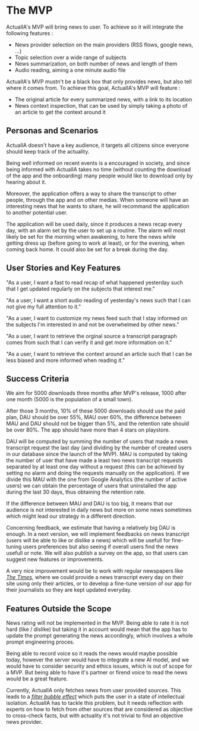# The MVP

ActualIA's MVP will bring news to user. To achieve so it will integrate the following features :

- News provider selection on the main providers (RSS flows, google news, ...)
- Topic selection over a wide range of subjects
- News summarization, on both number of news and length of them
- Audio reading, aiming a one minute audio file

ActualIA's MVP mustn't be a black box that only provides news, but also tell where it comes from. To achieve this goal, ActualIA's MVP will feature :

- The original article for every summarized news, with a link to its location
- News context inspection, that can be used by simply taking a photo of an article to get the context around it

## Personas and Scenarios

ActualIA doesn't have a key audience, it targets all citizens since everyone should keep track of the actuality.

Being well informed on recent events is a encouraged in society, and since being informed with ActualIA takes no time (without counting the download of the app and the onboarding) many people would like to download only by hearing about it.

Moreover, the application offers a way to share the transcript to other people, through the app and on other medias. When someone will have an interesting news that he wants to share, he will recommand the application to another potential user.

The application will be used daily, since it produces a news recap every day, with an alarm set by the user to set up a routine. The alarm will most likely be set for the morning when awakening, to here the news while getting dress up (before going to work at least), or for the evening, when coming back home. It could also be set for a break during the day.

## User Stories and Key Features

"As a user, I want a fast to read recap of what happened yesterday such that I get updated regularly on the subjects that interest me."

"As a user, I want a short audio reading of yesterday's news such that I can not give my full attention to it."

"As a user, I want to customize my news feed such that I stay informed on the subjects I'm interested in and not be overwhelmed by other news."

"As a user, I want to retrieve the orginal source a transcript paragraph comes from such that I can verify it and get more information on it."

"As a user, I want to retrieve the context around an article such that I can be less biased and more informed when reading it."

## Success Criteria

We aim for 5000 downloads three months after MVP's release, 1000 after one month (5000 is the population of a small town).

After those 3 months, 10% of these 5000 downloads should use the paid plan, DAU should be over 55%, MAU over 60%, the difference between MAU and DAU should not be bigger than 5%, and the retention rate should be over 80%. The app should have more than 4 stars on playstore.

DAU will be computed by summing the number of users that made a news transcript request the last day (and dividing by the number of created users in our database since the launch of the MVP). MAU is computed by taking the number of user that have made a least two news transcript requests separated by at least one day without a request (this can be achieved by setting no alarm and doing the requests manually on the application). If we divide this MAU with the one from Google Analytics (the number of active users) we can obtain the percentage of users that uninstalled the app during the last 30 days, thus obtaining the retention rate.

If the difference between MAU and DAU is too big, it means that our audience is not interested in daily news but more on some news sometimes which might lead our strategy in a different direction.

Concerning feedback, we estimate that having a relatively big DAU is enough. In a next version, we will implement feedbacks on news transcript (users will be able to like or dislike a news) which will be usefull for fine-tuning users preferences but also seeing if overall users find the news usefull or note. We will also publish a survey on the app, so that users can suggest new features or improvements.

A very nice improvement would be to work with regular newspapers like [*The Times*](https://www.thetimes.com/), where we could provide a news transcript every day on their site using only their articles, or to develop a fine-tune version of our app for their journalists so they are kept updated everyday.

## Features Outside the Scope

News rating will not be implemented in the MVP. Being able to rate it is not hard (like / dislike) but taking it in account would mean that the app has to update the prompt generating the news accordingly, which involves a whole prompt engineering proces.

Being able to record voice so it reads the news would maybe possible today, however the server would have to integrate a new AI model, and we would have to consider security and ethics issues, which is out of scope for a MVP. But being able to have it's partner or firend voice to read the news would be a great feature.

Currently, ActualIA only fetches news from user provided sources. This leads to a [*filter bubble effect*](https://en.wikipedia.org/wiki/Filter_bubble) which puts the user in a state of intellectual isolation. ActualIA has to tackle this problem, but it needs reflection with experts on how to fetch from other sources that are considered as objective to cross-check facts, but with actuality it's not trivial to find an objective news provider.

